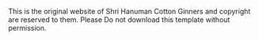 This is the original website of Shri Hanuman Cotton Ginners and copyright are reserved to them. Please Do not download this template without permission.
